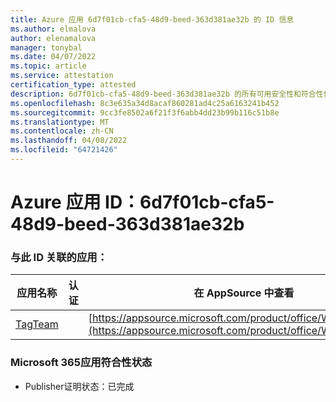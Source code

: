 ```yaml
---
title: Azure 应用 6d7f01cb-cfa5-48d9-beed-363d381ae32b 的 ID 信息
ms.author: elmalova
author: elenamalova
manager: tonybal
ms.date: 04/07/2022
ms.topic: article
ms.service: attestation
certification_type: attested
description: 6d7f01cb-cfa5-48d9-beed-363d381ae32b 的所有可用安全性和符合性信息。
ms.openlocfilehash: 8c3e635a34d8acaf860281ad4c25a6163241b452
ms.sourcegitcommit: 9cc3fe8502a6f21f3f6abb4dd23b99b116c51b8e
ms.translationtype: MT
ms.contentlocale: zh-CN
ms.lasthandoff: 04/08/2022
ms.locfileid: "64721426"
---
```

# <a name="azure-app-id-6d7f01cb-cfa5-48d9-beed-363d381ae32b"></a>Azure 应用 ID：6d7f01cb-cfa5-48d9-beed-363d381ae32b


### <a name="apps-associated-with-this-id"></a>与此 ID 关联的应用：
| **应用名称** | **认证** | **在 AppSource 中查看** |
|--------------|---------------|-----------------------|
| [TagTeam](../forward/WA200002829.md) |  | [https://appsource.microsoft.com/product/office/WA200002829](https://appsource.microsoft.com/product/office/WA200002829) |

### <a name="microsoft-365-app-compliance-status"></a>Microsoft 365应用符合性状态
- Publisher证明状态：已完成
